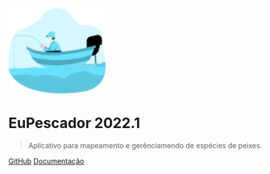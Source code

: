 <img src='./assets/images/logo.png' class="cover-image" width="193" height="169">

<h1>EuPescador 2022.1</h1>

> Aplicativo para mapeamento e gerênciamendo de espécies de peixes.

[GitHub](https://github.com/fga-eps-mds/2022-1-EuPescador-Doc)
[Documentação](#eupescador-202201)